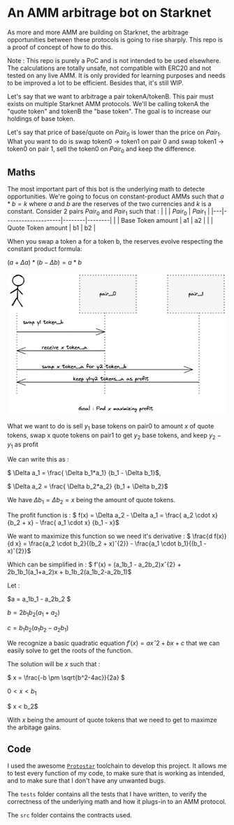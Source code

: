 # An AMM arbitrage bot on Starknet

As more and more AMM are building on Starknet, the arbitrage opportunities between these protocols is going to rise sharply.
This repo is a proof of concept of how to do this.

Note : This repo is purely a PoC and is not intended to be used elsewhere. The calculations are totally unsafe, not compatible with ERC20 and not tested on any live AMM. It is only provided for learning purposes and needs to be improved a lot to be efficient.
Besides that, it's still WIP.

Let's say that we want to arbitrage a pair tokenA/tokenB. This pair must exists on multiple Starknet AMM protocols.
We'll be calling tokenA the "quote token" and tokenB the "base token". The goal is to increase our holdings of base token.

Let's say that price of base/quote on $Pair_0$ is lower than the price on $Pair_1$. What you want to do is 
swap token0 -> token1 on pair 0 and swap token1 -> token0 on pair 1, sell the token0 on $Pair_0$ and keep the difference.
## Maths

The most important part of this bot is the underlying math to detecte opportunities.
We're going to focus on constant-product AMMs such that $a*b=k$ where $a$ and $b$ are the reserves of the two currencies and $k$ is a constant.
Consider 2 pairs $Pair_0$ and $Pair_1$ such that :
|   |                    | $Pair_0$ | $Pair_1$ |
|---|--------------------|--------|--------|
|   | Base Token amount  | a1     | a2     |
|   | Quote Token amount | b1     | b2     |

When you swap a token a for a token b, the reserves evolve respecting the constant product formula:

$(a + \Delta a) * (b - \Delta b) = a * b$



![](img.png)

What we want to do is sell $y_1$ base tokens on pair0 to amount $x$ of quote tokens, swap x quote tokens on pair1 to get $y_2$ base tokens, and keep $y_2 - y_1$ as profit

We can write this as :

$ \Delta a_1 = \frac{ \Delta b_1*a_1}  {b_1 - \Delta b_1}$,

$ \Delta a_2 = \frac{ \Delta b_2*a_2}  {b_1 + \Delta b_2}$


We have $\Delta b_1 = \Delta b_2 = x$ being the amount of quote tokens.

The profit function is :
$ f(x) = \Delta a_2 - \Delta a_1 = \frac{ a_2 \cdot x} {b_2 + x} - \frac{ a_1 \cdot x} {b_1 - x}$

We want to maximize this function so we need it's derivative :
$ \frac{d f(x)}{d x} = \frac{a_2 \cdot b_2}{(b_2 + x)ˆ{2}} - \frac{a_1 \cdot b_1}{(b_1 - x)ˆ{2}}$


Which can be simplified in :
$ f'(x) = (a_1b_1 - a_2b_2)xˆ{2} + 2b_1b_1(a_1+a_2)x + b_1b_2(a_1b_2-a_2b_1)$

Let :

$a = a_1b_1 - a_2b_2 $

$b = 2b_1b_2(a_1+a_2)$

$c = b_1b_2(a_1b_2-a_2b_1)$

We recognize a basic quadratic equation $f'(x) = axˆ{2}+bx+c$ that we can easily solve to get the roots of the function.

The solution will be $x$ such that :

$  x = \frac{-b \pm \sqrt{b^2-4ac}}{2a} $

$0 < x < b_1$

$ x < b_2$

With $x$ being the amount of quote tokens that we need to get to maximze the arbitage gains.
## Code

I used the awesome [`Protostar`](https://docs.swmansion.com/protostar/) toolchain to develop this project.
It allows me to test every function of my code, to make sure that is working as intended,
and to make sure that I don't have any unwanted bugs.

The `tests` folder contains all the tests that I have written, to verify the correctness of the underlying math and how it plugs-in 
to an AMM protocol.

The `src` folder contains the contracts used.

